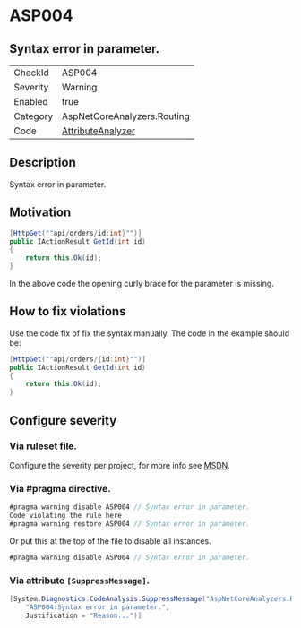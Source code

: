 # ASP004
## Syntax error in parameter.

<!-- start generated table -->
<table>
  <tr>
    <td>CheckId</td>
    <td>ASP004</td>
  </tr>
  <tr>
    <td>Severity</td>
    <td>Warning</td>
  </tr>
  <tr>
    <td>Enabled</td>
    <td>true</td>
  </tr>
  <tr>
    <td>Category</td>
    <td>AspNetCoreAnalyzers.Routing</td>
  </tr>
  <tr>
    <td>Code</td>
    <td><a href="https://github.com/DotNetAnalyzers/AspNetCoreAnalyzers/blob/master/AspNetCoreAnalyzers/Analyzers/AttributeAnalyzer.cs">AttributeAnalyzer</a></td>
  </tr>
</table>
<!-- end generated table -->

## Description

Syntax error in parameter.

## Motivation

```cs
[HttpGet(""api/orders/id:int}"")]
public IActionResult GetId(int id)
{
    return this.Ok(id);
}
```

In the above code the opening curly brace for the parameter is missing.

## How to fix violations

Use the code fix of fix the syntax manually.
The code in the example should be:

```cs
[HttpGet(""api/orders/{id:int}"")]
public IActionResult GetId(int id)
{
    return this.Ok(id);
}
```

<!-- start generated config severity -->
## Configure severity

### Via ruleset file.

Configure the severity per project, for more info see [MSDN](https://msdn.microsoft.com/en-us/library/dd264949.aspx).

### Via #pragma directive.
```C#
#pragma warning disable ASP004 // Syntax error in parameter.
Code violating the rule here
#pragma warning restore ASP004 // Syntax error in parameter.
```

Or put this at the top of the file to disable all instances.
```C#
#pragma warning disable ASP004 // Syntax error in parameter.
```

### Via attribute `[SuppressMessage]`.

```C#
[System.Diagnostics.CodeAnalysis.SuppressMessage("AspNetCoreAnalyzers.Routing", 
    "ASP004:Syntax error in parameter.", 
    Justification = "Reason...")]
```
<!-- end generated config severity -->